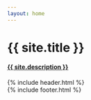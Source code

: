 ```yaml
---
layout: home
---
```


<div id="container" >
<h1 class="no_select">{{ site.title }}</h1>
<h4 class="no_select" style="color: white;">
  <a href="{{ site.about }}">{{ site.description }}</a>
</h4>
  {% include header.html %}
</div>
{% include footer.html %}